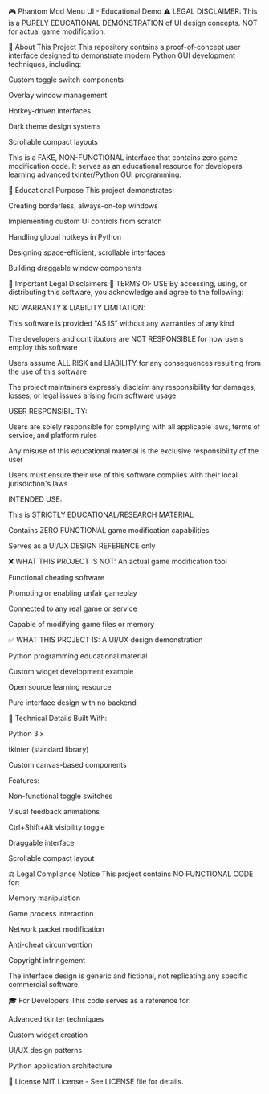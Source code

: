 🎮 Phantom Mod Menu UI - Educational Demo
⚠️ LEGAL DISCLAIMER: This is a PURELY EDUCATIONAL DEMONSTRATION of UI design concepts. NOT for actual game modification.

📖 About This Project
This repository contains a proof-of-concept user interface designed to demonstrate modern Python GUI development techniques, including:

Custom toggle switch components

Overlay window management

Hotkey-driven interfaces

Dark theme design systems

Scrollable compact layouts

This is a FAKE, NON-FUNCTIONAL interface that contains zero game modification code. It serves as an educational resource for developers learning advanced tkinter/Python GUI programming.

🎯 Educational Purpose
This project demonstrates:

Creating borderless, always-on-top windows

Implementing custom UI controls from scratch

Handling global hotkeys in Python

Designing space-efficient, scrollable interfaces

Building draggable window components

🚫 Important Legal Disclaimers
📜 TERMS OF USE
By accessing, using, or distributing this software, you acknowledge and agree to the following:

NO WARRANTY & LIABILITY LIMITATION:

This software is provided "AS IS" without any warranties of any kind

The developers and contributors are NOT RESPONSIBLE for how users employ this software

Users assume ALL RISK and LIABILITY for any consequences resulting from the use of this software

The project maintainers expressly disclaim any responsibility for damages, losses, or legal issues arising from software usage

USER RESPONSIBILITY:

Users are solely responsible for complying with all applicable laws, terms of service, and platform rules

Any misuse of this educational material is the exclusive responsibility of the user

Users must ensure their use of this software complies with their local jurisdiction's laws

INTENDED USE:

This is STRICTLY EDUCATIONAL/RESEARCH MATERIAL

Contains ZERO FUNCTIONAL game modification capabilities

Serves as a UI/UX DESIGN REFERENCE only

❌ WHAT THIS PROJECT IS NOT:
An actual game modification tool

Functional cheating software

Promoting or enabling unfair gameplay

Connected to any real game or service

Capable of modifying game files or memory

✅ WHAT THIS PROJECT IS:
A UI/UX design demonstration

Python programming educational material

Custom widget development example

Open source learning resource

Pure interface design with no backend

🔧 Technical Details
Built With:

Python 3.x

tkinter (standard library)

Custom canvas-based components

Features:

Non-functional toggle switches

Visual feedback animations

Ctrl+Shift+Alt visibility toggle

Draggable interface

Scrollable compact layout

⚖️ Legal Compliance Notice
This project contains NO FUNCTIONAL CODE for:

Memory manipulation

Game process interaction

Network packet modification

Anti-cheat circumvention

Copyright infringement

The interface design is generic and fictional, not replicating any specific commercial software.

🎓 For Developers
This code serves as a reference for:

Advanced tkinter techniques

Custom widget creation

UI/UX design patterns

Python application architecture

📄 License
MIT License - See LICENSE file for details.
